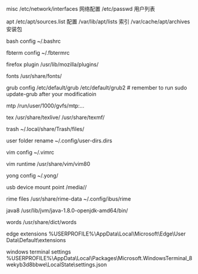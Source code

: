 misc
    /etc/network/interfaces 网络配置
    /etc/passwd 用户列表

apt
    /etc/apt/sources.list 配置
    /var/lib/apt/lists 索引
    /var/cache/apt/archives 安装包

bash config
    ~/.bashrc

fbterm config
    ~/.fbtermrc

firefox plugin
    /usr/lib/mozilla/plugins/

fonts
    /usr/share/fonts/

grub config
    /etc/default/grub
    /etc/default/grub2
    # remember to run sudo update-grub after your modificatioin

mtp
    /run/user/1000/gvfs/mtp:...

tex
    /usr/share/texlive/
    /usr/share/texmf/

trash
    ~/.local/share/Trash/files/

user folder rename
    ~/.config/user-dirs.dirs

vim config
    ~/.vimrc

vim runtime
    /usr/share/vim/vim80

yong config
    ~/.yong/

usb device mount point
    /media/<yourname>/

rime files
    /usr/share/rime-data
    ~/.config/ibus/rime

java8
    /usr/lib/jvm/java-1.8.0-openjdk-amd64/bin/

words
    /usr/share/dict/words

edge extensions
    %USERPROFILE%\AppData\Local\Microsoft\Edge\User Data\Default\extensions

windows terminal settings
    %USERPROFILE%\AppData\Local\Packages\Microsoft.WindowsTerminal_8wekyb3d8bbwe\LocalState\settings.json
